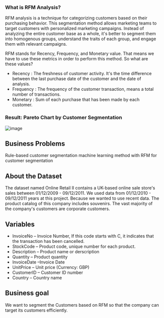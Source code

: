 ### What is RFM Analysis?
RFM analysis is a technique for categorizing customers based on their purchasing behavior. This segmentation method allows marketing teams to target customers with personalized marketing campaigns. Instead of analyzing the entire customer base as a whole, it's better to segment them into homogenous groups, understand the traits of each group, and engage them with relevant campaigns.

RFM stands for Recency, Frequency, and Monetary value. That means we have to use these metrics in order to perform this method. So what are these values?
* Recency : The freshness of customer activity. It's the time difference between the last purchase date of the customer and the date of analysis.
* Frequency : The frequency of the customer transaction, means a total number of transactions.
* Monetary : Sum of each purchase that has been made by each customer.

### Result: Pareto Chart by Customer Segmentation
![image](https://github.com/kieutrangkg1/Customer-Segment-python/assets/168499660/917256ad-364d-4159-bcb8-da9dddc26ce4) 

## Business Problems
Rule-based customer segmentation machine learning method with RFM for customer segmentation 
## About the Dataset
The dataset named Online Retail II contains a UK-based online sale store's sales between 01/12/2009 - 09/12/2011. We used data from 01/12/2010 - 09/12/2011 years at this project. Because we wanted to use recent data. The product catalog of this company includes souvenirs. The vast majority of the company's customers are corporate customers.
## Variables
* InvoiceNo – Invoice Number, If this code starts with C, it indicates that the transaction has been cancelled.
* StockCode – Product code, unique number for each product.
* Description – Product name or derscription
* Quantity – Product quantity
* InvoiceDate –Invoice Date
* UnitPrice – Unit price (Currency: GBP)
* CustomerID – Customer ID number
* Country – Country name
## Business goal
We want to segment the Customers based on RFM so that the company can target its customers efficiently. 

